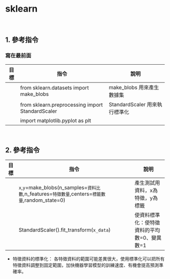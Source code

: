 # sklearn
<br/>

## 1. 參考指令
### 寫在最前面
| 目標 | 指令 | 說明 |
| --- | --- | --- |
|| from sklearn.datasets import make_blobs | make_blobs 用來產生數據集|
|| from sklearn.preprocessing import StandardScaler| StandardScaler 用來執行標準化|
|| import matplotlib.pyplot as plt ||
<br/>

## 2. 參考指令
| 目標 | 指令 | 說明 |
| --- | --- | --- |
|| `x`,`y`=make_blobs(n_samples=`資料比數`,n_features=`特徵數量`,centers=`標籤數量`,random_state=0) | 產生測試用資料，x為特徵，y為標籤|
|| StandardScaler().fit_transform(`x_data`) | 使資料標準化：使特徵資料的平均數=0、變異數=1|


* 特徵資料的標準化：
各特徵資料的範圍可能差異很大，使用標準化可以把所有特徵資料調整到固定範圍，加快機器學習模型的訓練速度、有機會提高預測準確率。
